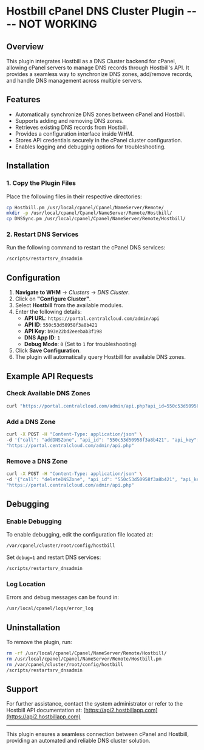 # Hostbill cPanel DNS Cluster Plugin ---- NOT WORKING

## Overview
This plugin integrates Hostbill as a DNS Cluster backend for cPanel, allowing cPanel servers to manage DNS records through Hostbill's API. It provides a seamless way to synchronize DNS zones, add/remove records, and handle DNS management across multiple servers.

## Features
- Automatically synchronize DNS zones between cPanel and Hostbill.
- Supports adding and removing DNS zones.
- Retrieves existing DNS records from Hostbill.
- Provides a configuration interface inside WHM.
- Stores API credentials securely in the cPanel cluster configuration.
- Enables logging and debugging options for troubleshooting.

## Installation
### 1. Copy the Plugin Files
Place the following files in their respective directories:
```sh
cp Hostbill.pm /usr/local/cpanel/Cpanel/NameServer/Remote/
mkdir -p /usr/local/cpanel/Cpanel/NameServer/Remote/Hostbill/
cp DNSSync.pm /usr/local/cpanel/Cpanel/NameServer/Remote/Hostbill/
```

### 2. Restart DNS Services
Run the following command to restart the cPanel DNS services:
```sh
/scripts/restartsrv_dnsadmin
```

## Configuration
1. **Navigate to WHM** → *Clusters* → *DNS Cluster*.
2. Click on **"Configure Cluster"**.
3. Select **Hostbill** from the available modules.
4. Enter the following details:
   - **API URL**: `https://portal.centralcloud.com/admin/api`
   - **API ID**: `550c53d50958f3a8b421`
   - **API Key**: `b93e22bd2eeebab3f198`
   - **DNS App ID**: `1`
   - **Debug Mode**: `0` (Set to `1` for troubleshooting)
5. Click **Save Configuration**.
6. The plugin will automatically query Hostbill for available DNS zones.

## Example API Requests
### **Check Available DNS Zones**
```sh
curl "https://portal.centralcloud.com/admin/api.php?api_id=550c53d50958f3a8b421&api_key=b93e22bd2eeebab3f198&call=getDNSZones"
```

### **Add a DNS Zone**
```sh
curl -X POST -H "Content-Type: application/json" \
-d '{"call": "addDNSZone", "api_id": "550c53d50958f3a8b421", "api_key": "b93e22bd2eeebab3f198", "dnsapp": "1", "name": "example.com"}' \
"https://portal.centralcloud.com/admin/api.php"
```

### **Remove a DNS Zone**
```sh
curl -X POST -H "Content-Type: application/json" \
-d '{"call": "deleteDNSZone", "api_id": "550c53d50958f3a8b421", "api_key": "b93e22bd2eeebab3f198", "dnsapp": "1", "name": "example.com"}' \
"https://portal.centralcloud.com/admin/api.php"
```

## Debugging
### Enable Debugging
To enable debugging, edit the configuration file located at:
```sh
/var/cpanel/cluster/root/config/hostbill
```
Set `debug=1` and restart DNS services:
```sh
/scripts/restartsrv_dnsadmin
```

### Log Location
Errors and debug messages can be found in:
```sh
/usr/local/cpanel/logs/error_log
```

## Uninstallation
To remove the plugin, run:
```sh
rm -rf /usr/local/cpanel/Cpanel/NameServer/Remote/Hostbill/
rm /usr/local/cpanel/Cpanel/NameServer/Remote/Hostbill.pm
rm /var/cpanel/cluster/root/config/hostbill
/scripts/restartsrv_dnsadmin
```

## Support
For further assistance, contact the system administrator or refer to the Hostbill API documentation at:
[https://api2.hostbillapp.com](https://api2.hostbillapp.com)

---
This plugin ensures a seamless connection between cPanel and Hostbill, providing an automated and reliable DNS cluster solution.

